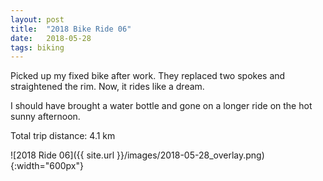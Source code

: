 ```yaml
---
layout: post
title:  "2018 Bike Ride 06"
date:   2018-05-28
tags: biking
---
```


Picked up my fixed bike after work. They replaced two spokes and straightened the rim. Now, it rides like a dream. 

I should have brought a water bottle and gone on a longer ride on the hot sunny afternoon.

Total trip distance: 4.1 km

![2018 Ride 06]({{ site.url }}/images/2018-05-28_overlay.png){:width="600px"}

